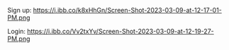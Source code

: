 Sign up:
https://i.ibb.co/k8xHhGn/Screen-Shot-2023-03-09-at-12-17-01-PM.png

Login:
https://i.ibb.co/Vv2txYv/Screen-Shot-2023-03-09-at-12-19-27-PM.png
